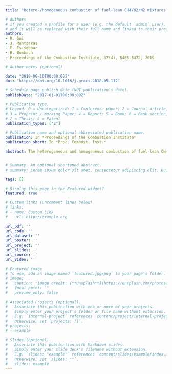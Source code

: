 ```yaml
---
title: "Hetero-/homogeneous combustion of fuel-lean CH4/O2/N2 mixtures over PdO at elevated pressures"

# Authors
# If you created a profile for a user (e.g. the default `admin` user), write the username (folder name) here 
# and it will be replaced with their full name and linked to their profile.
authors:
- R. Sui
- J. Mantzaras
- E. Es-sebbar
- R. Bombach
- Proceedings of the Combustion Institute, 37(4), 5465-5472, 2019

# Author notes (optional)

date: "2019-06-10T00:00:00Z"
doi: "https://doi.org/10.1016/j.proci.2018.05.112"

# Schedule page publish date (NOT publication's date).
publishDate: "2017-01-01T00:00:00Z"

# Publication type.
# Legend: 0 = Uncategorized; 1 = Conference paper; 2 = Journal article;
# 3 = Preprint / Working Paper; 4 = Report; 5 = Book; 6 = Book section;
# 7 = Thesis; 8 = Patent
publication_types: ["2"]

# Publication name and optional abbreviated publication name.
publication: In *Proceedings of the Combustion Institute*
publication_short: In *Proc. Combust. Inst.*

abstract: The heterogeneous and homogeneous combustion of fuel-lean CH4/O2/N2 mixtures over PdO was investigated experimentally and numerically at equivalence ratios φ = 0.27–0.44, pressures 1–12 bar and surface temperatures 710–1075 K. In situ Raman measurements of major gas-phase species concentrations across the boundary layer of a channel-flow catalytic reactor assessed the heterogeneous reactivity, while planar laser induced fluorescence (LIF) of the OH radical monitored homogeneous combustion. Simulations were performed using a 2-D code with detailed heterogeneous and homogeneous reaction mechanisms. Compar- isons between Raman-measured and predicted transverse profiles of major species mole fractions attested the atmospheric-pressure suitability of a detailed surface mechanism and allowed for the construction of a global catalytic step valid in the range 1–12 bar. The methane catalytic reaction rate exhibited an overall pressure dependence ∼p1−n where the exponent n was itself a monotonically increasing function of pressure, rising from 0.58 at 3 bar to 1.02 at 12 bar. This resulted in a non-monotonic pressure dependence of the cat- alytic reaction rate in the range 1–12 bar, a behavior in stark contrast to other noble metals (Pt and Rh) where the methane reaction rates always increased with rising pressure. Surface temperatures remained well-below the PdO decomposition temperature at each corresponding pressure, owning largely to the “self-regulating” temperature effect of PdO, and this in turn mitigated homogeneous ignition. Simulations using the PdO decomposition temperatures as boundary conditions for the wall temperatures were further performed for practical CH4/air catalytic reactors in power generation systems. It was shown that for p < 7 bar (a range relevant to microreactors) homogeneous ignition was altogether suppressed. For higher pressures relevant to gas-turbine burners, however, gaseous combustion ought to be considered in the reactor design.


# Summary. An optional shortened abstract.
# summary: Lorem ipsum dolor sit amet, consectetur adipiscing elit. Duis posuere tellus ac convallis placerat. Proin tincidunt magna sed ex sollicitudin condimentum.

tags: []

# Display this page in the Featured widget?
featured: true

# Custom links (uncomment lines below)
# links:
# - name: Custom Link
#   url: http://example.org

url_pdf: ''
url_code: ''
url_dataset: ''
url_poster: ''
url_project: ''
url_slides: ''
url_source: ''
url_video: ''

# Featured image
# To use, add an image named `featured.jpg/png` to your page's folder. 
# image:
#   caption: 'Image credit: [**Unsplash**](https://unsplash.com/photos/pLCdAaMFLTE)'
#   focal_point: ""
#   preview_only: false

# Associated Projects (optional).
#   Associate this publication with one or more of your projects.
#   Simply enter your project's folder or file name without extension.
#   E.g. `internal-project` references `content/project/internal-project/index.md`.
#   Otherwise, set `projects: []`.
# projects:
# - example

# Slides (optional).
#   Associate this publication with Markdown slides.
#   Simply enter your slide deck's filename without extension.
#   E.g. `slides: "example"` references `content/slides/example/index.md`.
#   Otherwise, set `slides: ""`.
#   slides: example
---
```

